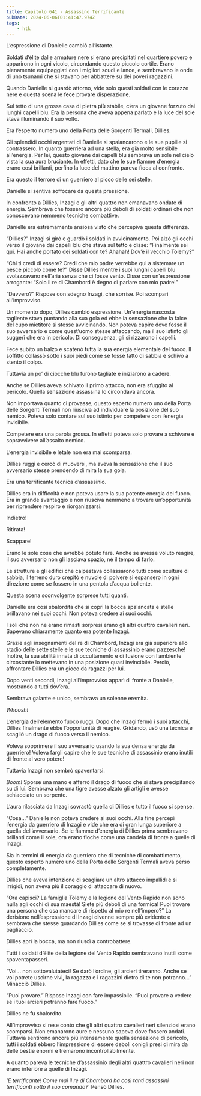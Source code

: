 ```yaml
---
title: Capitolo 641 - Assassino Terrificante
pubDate: 2024-06-06T01:41:47.974Z
tags:
    - htk
---
```


L’espressione di Danielle cambiò all’istante.

Soldati d’élite dalle armature nere si erano precipitati nel quartiere povero e apparirono in ogni vicolo, circondando questo piccolo cortile. Erano pienamente equipaggiati con i migliori scudi e lance, e sembravano le onde di uno tsunami che si stavano per abbattere su dei poveri ragazzini.

Quando Danielle si guardò attorno, vide solo questi soldati con le corazze nere e questa scena le fece provare disperazione.

Sul tetto di una grossa casa di pietra più stabile, c’era un giovane forzuto dai lunghi capelli blu. Era la persona che aveva appena parlato e la luce del sole stava illuminando il suo volto.

Era l’esperto numero uno della Porta delle Sorgenti Termali, Dillies.

Gli splendidi occhi argentati di Danielle si spalancarono e le sue pupille si contrassero. In quanto guerriera ad una stella, era già molto sensibile all’energia. Per lei, questo giovane dai capelli blu sembrava un sole nel cielo vista la sua aura bruciante. In effetti, dato che le sue fiamme d’energia erano così brillanti, perfino la luce del mattino pareva fioca al confronto.

Era questo il terrore di un guerriero al picco delle sei stelle.

Danielle si sentiva soffocare da questa pressione.

In confronto a Dillies, Inzagi e gli altri quattro non emanavano ondate di energia. Sembrava che fossero ancora più deboli di soldati ordinari che non conoscevano nemmeno tecniche combattive.

Danielle era estremamente ansiosa visto che percepiva questa differenza.

“Dillies?” Inzagi si girò e guardò i soldati in avvicinamento. Poi alzò gli occhi verso il giovane dai capelli blu che stava sul tetto e disse: “Finalmente sei qui. Hai anche portato dei soldati con te? Ahahah! Dov’è il vecchio Tolemy?”

“Chi ti credi di essere? Credi che mio padre verrebbe qui a sistemare un pesce piccolo come te?” Disse Dillies mentre i suoi lunghi capelli blu svolazzavano nell’aria senza che ci fosse vento. Disse con un’espressione arrogante: “Solo il re di Chambord è degno di parlare con mio padre!”

“Davvero?” Rispose con sdegno Inzagi, che sorrise. Poi scomparì all’improvviso.

Un momento dopo, Dillies cambiò espressione. Un’energia nascosta tagliente stava puntando alla sua gola ed ebbe la sensazione che la falce del cupo mietitore si stesse avvicinando. Non poteva capire dove fosse il suo avversario e come quest’uomo stesse attaccando, ma il suo istinto gli suggerì che era in pericolo. Di conseguenza, gli si rizzarono i capelli.

Fece subito un balzo e scatenò tutta la sua energia elementale del fuoco. Il soffitto collassò sotto i suoi piedi come se fosse fatto di sabbia e schivò a stento il colpo.

Tuttavia un po’ di ciocche blu furono tagliate e iniziarono a cadere.

Anche se Dillies aveva schivato il primo attacco, non era sfuggito al pericolo. Quella sensazione assassina lo circondava ancora.

Non importava quanto ci provasse, questo esperto numero uno della Porta delle Sorgenti Termali non riusciva ad individuare la posizione del suo nemico. Poteva solo contare sul suo istinto per competere con l’energia invisibile.

Competere era una parola grossa. In effetti poteva solo provare a schivare e sopravvivere all’assalto nemico.

L’energia invisibile e letale non era mai scomparsa.

Dillies ruggì e cercò di muoversi, ma aveva la sensazione che il suo avversario stesse prendendo di mira la sua gola.

Era una terrificante tecnica d’assassinio.

Dillies era in difficoltà e non poteva usare la sua potente energia del fuoco. Era in grande svantaggio e non riusciva nemmeno a trovare un’opportunità per riprendere respiro e riorganizzarsi.

Indietro!

Ritirata!

Scappare!

Erano le sole cose che avrebbe potuto fare. Anche se avesse voluto reagire, il suo avversario non gli lasciava spazio, né il tempo di farlo.

Le strutture e gli edifici che calpestava collassarono tutti come sculture di sabbia, il terreno duro crepitò e nuvole di polvere si espansero in ogni direzione come se fossero in una pentola d’acqua bollente.

Questa scena sconvolgente sorprese tutti quanti.

Danielle era così sbalordita che si coprì la bocca spalancata e stelle brillavano nei suoi occhi. Non poteva credere ai suoi occhi.

I soli che non ne erano rimasti sorpresi erano gli altri quattro cavalieri neri. Sapevano chiaramente quanto era potente Inzagi.

Grazie agli insegnamenti del re di Chambord, Inzagi era già superiore allo stadio delle sette stelle e le sue tecniche di assassinio erano pazzesche! Inoltre, la sua abilità innata di occultamento e di fusione con l’ambiente circostante lo mettevano in una posizione quasi invincibile. Perciò, affrontare Dillies era un gioco da ragazzi per lui.

Dopo venti secondi, Inzagi all’improvviso apparì di fronte a Danielle, mostrando a tutti dov’era.

Sembrava galante e unico, sembrava un solenne eremita.

<em>Whoosh!</em>

L’energia dell’elemento fuoco ruggì. Dopo che Inzagi fermò i suoi attacchi, Dillies finalmente ebbe l’opportunità di reagire. Gridando, usò una tecnica e scagliò un drago di fuoco verso il nemico.

Voleva sopprimere il suo avversario usando la sua densa energia da guerriero! Voleva fargli capire che le sue tecniche di assassinio erano inutili di fronte al vero potere!

Tuttavia Inzagi non sembrò spaventarsi.

<em>Boom!</em> Sporse una mano e afferrò il drago di fuoco che si stava precipitando su di lui. Sembrava che una tigre avesse alzato gli artigli e avesse schiacciato un serpente.

L’aura rilasciata da Inzagi sovrastò quella di Dillies e tutto il fuoco si spense.

“Cosa…” Danielle non poteva credere ai suoi occhi. Alla fine percepì l’energia da guerriero di Inzagi e vide che era di gran lunga superiore a quella dell’avversario. Se le fiamme d’energia di Dillies prima sembravano brillanti come il sole, ora erano fioche come una candela di fronte a quelle di Inzagi.

Sia in termini di energia da guerriero che di tecniche di combattimento, questo esperto numero uno della Porta delle Sorgenti Termali aveva perso completamente.

Dillies che aveva intenzione di scagliare un altro attacco impallidì e si irrigidì, non aveva più il coraggio di attaccare di nuovo.

“Ora capisci? La famiglia Tolemy e la legione del Vento Rapido non sono nulla agli occhi di sua maestà! Siete più deboli di una formica! Puoi trovare una persona che osa mancare di rispetto al mio re nell’impero?” La derisione nell’espressione di Inzagi divenne sempre più evidente e sembrava che stesse guardando Dillies come se si trovasse di fronte ad un pagliaccio.

Dillies aprì la bocca, ma non riuscì a controbattere.

Tutti i soldati d’élite della legione del Vento Rapido sembravano inutili come spaventapasseri.

“Voi… non sottovalutateci! Se darò l’ordine, gli arcieri tireranno. Anche se voi potrete uscirne vivi, la ragazza e i ragazzini dietro di te non potranno…” Minacciò Dillies.

“Puoi provare.” Rispose Inzagi con fare impassibile. “Puoi provare a vedere se i tuoi arcieri potranno fare fuoco.”


Dillies ne fu sbalordito.

All’improvviso si rese conto che gli altri quattro cavalieri neri silenziosi erano scomparsi. Non emanarono aure e nessuno sapeva dove fossero andati. Tuttavia sentirono ancora più intensamente quella sensazione di pericolo, tutti i soldati ebbero l’impressione di essere deboli conigli presi di mira da delle bestie enormi e tremarono incontrollabilmente.

A quanto pareva le tecniche d’assassinio degli altri quattro cavalieri neri non erano inferiore a quelle di Inzagi.

<em>’È terrificante! Come mai il re di Chambord ha così tanti assassini terrificanti sotto il suo comando?’</em> Pensò Dillies.




